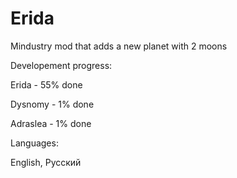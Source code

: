 # Erida
Mindustry mod that adds a new planet with 2 moons

Developement progress:

Erida - 55% done

Dysnomy - 1% done

Adraslea - 1% done



Languages:

English, Русский
